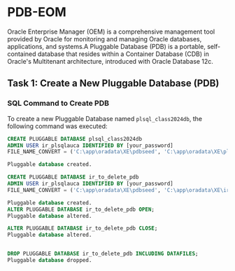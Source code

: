 # PDB-EOM
Oracle Enterprise Manager (OEM) is a comprehensive management tool provided by Oracle for monitoring and managing Oracle databases, applications, and systems.A Pluggable Database (PDB) is a portable, self-contained database that resides within a Container Database (CDB) in Oracle's Multitenant architecture, introduced with Oracle Database 12c.

## Task 1: Create a New Pluggable Database (PDB)

### SQL Command to Create PDB
To create a new Pluggable Database named `plsql_class2024db`, the following command was executed:

```sql
CREATE PLUGGABLE DATABASE plsql_class2024db 
ADMIN USER ir_plsqlauca IDENTIFIED BY [your_password]
FILE_NAME_CONVERT = ('C:\app\oradata\XE\pdbseed', 'C:\app\oradata\XE\plsql_class2024db');

Pluggable database created.

CREATE PLUGGABLE DATABASE ir_to_delete_pdb 
ADMIN USER ir_plsqlauca IDENTIFIED BY [your_password]
FILE_NAME_CONVERT = ('C:\app\oradata\XE\pdbseed', 'C:\app\oradata\XE\ir_to_delete_pdb');

Pluggable database created.
ALTER PLUGGABLE DATABASE ir_to_delete_pdb OPEN;
Pluggable database altered.

ALTER PLUGGABLE DATABASE ir_to_delete_pdb CLOSE;
Pluggable database altered.


DROP PLUGGABLE DATABASE ir_to_delete_pdb INCLUDING DATAFILES;
Pluggable database dropped.


